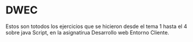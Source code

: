 # DWEC

Estos son totodos los ejercicios que se hicieron desde el tema 1 hasta el 4 sobre java Script, en la asignatirua Desarrollo web Entorno Cliente.

